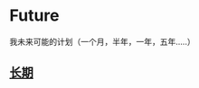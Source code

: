 # Future
我未来可能的计划（一个月，半年，一年，五年.....）



## [长期](https://github.com/yanboishere/Future/blob/master/All/recent.md)
